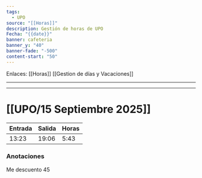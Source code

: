 ```yaml
---
tags:
  - UPO
source: "[[Horas]]"
description: Gestión de horas de UPO
Fecha: "{{date}}"
banner: cafeteria
banner_y: "40"
banner-fade: "-500"
content-start: "50"
---
```

Enlaces: [[Horas]]    [[Gestion de días y Vacaciones]]


---
----

#  [[UPO/15 Septiembre 2025]]


| Entrada | Salida | Horas |
| ------- | ------ | ----- |
| 13:23   | 19:06  | 5:43  |




### Anotaciones
Me descuento 45
